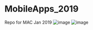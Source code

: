 # MobileApps_2019
Repo for MAC Jan 2019
![image](https://user-images.githubusercontent.com/10855748/50870748-60611a80-1387-11e9-99f4-af3c892d7d03.png)
![image](https://user-images.githubusercontent.com/10855748/50870804-91d9e600-1387-11e9-9661-15b8f5a98b26.png)
